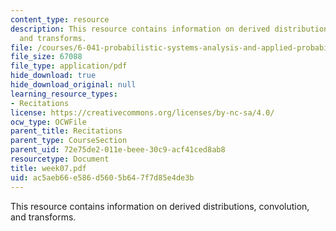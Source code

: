 ```yaml
---
content_type: resource
description: This resource contains information on derived distributions, convolution,
  and transforms.
file: /courses/6-041-probabilistic-systems-analysis-and-applied-probability-spring-2006/ac5aeb66e586d5605b647f7d85e4de3b_week07.pdf
file_size: 67088
file_type: application/pdf
hide_download: true
hide_download_original: null
learning_resource_types:
- Recitations
license: https://creativecommons.org/licenses/by-nc-sa/4.0/
ocw_type: OCWFile
parent_title: Recitations
parent_type: CourseSection
parent_uid: 72e75de2-011e-beee-30c9-acf41ced8ab8
resourcetype: Document
title: week07.pdf
uid: ac5aeb66-e586-d560-5b64-7f7d85e4de3b
---
```

This resource contains information on derived distributions, convolution, and transforms.